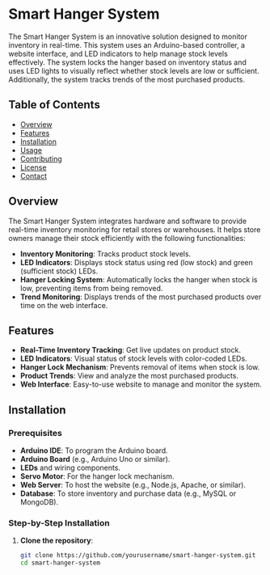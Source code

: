 # Smart Hanger System

The Smart Hanger System is an innovative solution designed to monitor inventory in real-time. This system uses an Arduino-based controller, a website interface, and LED indicators to help manage stock levels effectively. The system locks the hanger based on inventory status and uses LED lights to visually reflect whether stock levels are low or sufficient. Additionally, the system tracks trends of the most purchased products.

## Table of Contents

- [Overview](#overview)
- [Features](#features)
- [Installation](#installation)
- [Usage](#usage)
- [Contributing](#contributing)
- [License](#license)
- [Contact](#contact)

## Overview

The Smart Hanger System integrates hardware and software to provide real-time inventory monitoring for retail stores or warehouses. It helps store owners manage their stock efficiently with the following functionalities:

- **Inventory Monitoring**: Tracks product stock levels.
- **LED Indicators**: Displays stock status using red (low stock) and green (sufficient stock) LEDs.
- **Hanger Locking System**: Automatically locks the hanger when stock is low, preventing items from being removed.
- **Trend Monitoring**: Displays trends of the most purchased products over time on the web interface.

## Features

- **Real-Time Inventory Tracking**: Get live updates on product stock.
- **LED Indicators**: Visual status of stock levels with color-coded LEDs.
- **Hanger Lock Mechanism**: Prevents removal of items when stock is low.
- **Product Trends**: View and analyze the most purchased products.
- **Web Interface**: Easy-to-use website to manage and monitor the system.

## Installation

### Prerequisites

- **Arduino IDE**: To program the Arduino board.
- **Arduino Board** (e.g., Arduino Uno or similar).
- **LEDs** and wiring components.
- **Servo Motor**: For the hanger lock mechanism.
- **Web Server**: To host the website (e.g., Node.js, Apache, or similar).
- **Database**: To store inventory and purchase data (e.g., MySQL or MongoDB).

### Step-by-Step Installation

1. **Clone the repository**:
   ```bash
   git clone https://github.com/yourusername/smart-hanger-system.git
   cd smart-hanger-system
